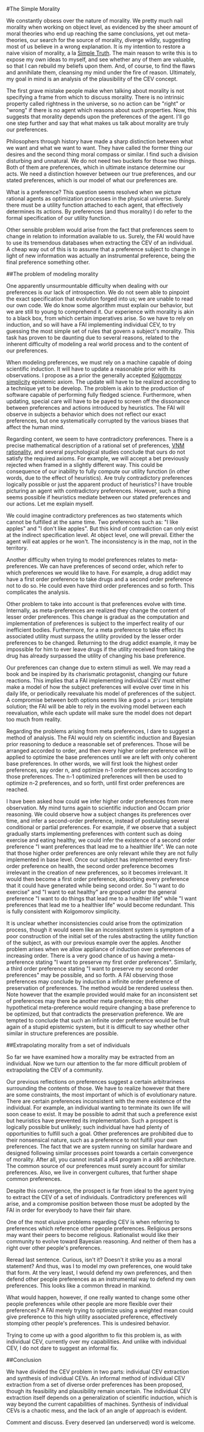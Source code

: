 #The Simple Morality

We constantly obsess over the nature of morality. We pretty much nail morality when working on object level, as evidenced by the sheer amount of moral theories who end up reaching the same conclusions, yet out meta-theories, our search for the source of morality, diverge wildly, suggesting most of us believe in a wrong explanation. It is my intention to restore a naive vision of morality, a la [Simple Truth](http://www.yudkowsky.net/rational/the-simple-truth/). The main reason to write this is to expose my own ideas to myself, and see whether any of them are valuable, so that I can rebuild my beliefs upon them. And, of course, to find the flaws and annihilate them, cleansing my mind under the fire of reason. Ultimately, my goal in mind is an analysis of the plausibility of the CEV concept.

The first grave mistake people make when talking about morality is not specifying a frame from which to discuss morality. There is no intrinsic property called rightness in the universe, so no action can be "right" or "wrong" if there is no agent which reasons about such properties. Now, this suggests that morality depends upon the preferences of the agent. I'll go one step further and say that what makes us talk about morality are truly our preferences.

Philosophers through history have made a sharp distinction between what we want and what we want to want. They have called the former thing our desires and the second thing moral compass or similar. I find such a division disturbing and unnatural. We do not need two buckets for those two things. Both of them are preferences, which in ultimate instance determine our acts. We need a distinction however between our true preferences, and our stated preferences, which is our model of what our preferences are.

What is a preference? This question seems resolved when we picture rational agents as optimization processes in the physical universe. Surely there must be a utility function attached to each agent, that effectively determines its actions. By preferences (and thus morality) I do refer to the formal specification of our utility function.

Other sensible problem would arise from the fact that preferences seem to change in relation to information available to us. Surely, the FAI would have to use its tremendous databases when extracting the CEV of an individual. A cheap way out of this is to assume that a preference subject to change in light of new information was actually an instrumental preference, being the final preference something other.

##The problem of modeling morality

One apparently unsurmountable difficulty when dealing with our preferences is our lack of introspection. We do not seem able to pinpoint the exact specification that evolution forged into us; we are unable to read our own code. We do know some algorithm must explain our behavior, but we are still to young to comprehend it. Our experience with morality is akin to a black box, from which certain imperatives arise. So we have to rely on induction, and so will have a FAI implementing individual CEV, to try guessing the most simple set of rules that govern a subject's morality. This task has proven to be daunting due to several reasons, related to the inherent difficulty of modeling a real world process and to the content of our preferences.

When modeling preferences, we must rely on a machine capable of doing scientific induction. It will have to update a reasonable prior with its observations. I propose as a prior the generally accepted [Kolgomorov simplicity](https://en.wikipedia.org/wiki/Minimum_description_length) epistemic axiom. The update will have to be realized according to a technique yet to be develop. The problem is akin to the production of software capable of performing fully fledged science. Furthermore, when updating, special care will have to be payed to screen off the dissonance between preferences and actions introduced by heuristics. The FAI will observe in subjects a behavior which does not reflect our exact preferences, but one systematically corrupted by the various biases that affect the human mind.

Regarding content, we seem to have contradictory preferences. There is a precise mathematical description of a rational set of preferences, [VNM rationality](https://en.wikipedia.org/wiki/Von_Neumann%E2%80%93Morgenstern_utility_theorem), and several psychological studies conclude that ours do not satisfy the required axioms. For example, we will accept a bet previously rejected when framed in a slightly different way. This could be consequence of our inability to fully compute our utility function (in other words, due to the effect of heuristics). Are truly contradictory preferences logically possible or just the apparent product of heuristics? I have trouble picturing an agent with contradictory preferences. However, such a thing seems possible if heuristics mediate between our stated preferences and our actions. Let me explain myself.

We could imagine contradictory preferences as two statements which cannot be fulfilled at the same time. Two preferences such as: "I like apples" and "I don't like apples". But this kind of contradiction can only exist at the indirect specification level. At object level, one will prevail. Either the agent will eat apples or he won't. The inconsistency is in the map, not in the territory.

Another difficulty when trying to model preferences relates to meta-preferences. We can have preferences of second order, which refer to which preferences we would like to have. For example, a drug addict may have a first order preference to take drugs and a second order preference not to do so. He could even have third order preferences and so forth. This complicates the analysis.

Other problem to take into account is that preferences evolve with time. Internally, as meta-preferences are realized they change the content of lesser order preferences. This change is gradual as the computation and implementation of preferences is subject to the imperfect reality of our inefficient bodies. Furthermore, for a meta preference to take effect its associated utility must surpass the utility provided by the lesser order preferences to be changed. Returning to the drug addict example, it may be impossible for him to ever leave drugs if the utility received from taking the drug has already surpassed the utility of changing his base preference.

Our preferences can change due to extern stimuli as well. We may read a book and be inspired by its charismatic protagonist, changing our future reactions. This implies that a FAI implementing individual CEV must either make a model of how the subject preferences will evolve over time in his daily life, or periodically reevaluate his model of preferences of the subject. A compromise between both options seems like a good `a priori` template solution; the FAI will be able to rely in the evolving model between each reevaluation, while each update will make sure the model does not depart too much from reality.

Regarding the problems arising from meta preferences, I dare to suggest a method of analysis. The FAI would rely on scientific induction and Bayesian prior reasoning to deduce a reasonable set of preferences. Those will be arranged accorded to order, and then every higher order preference will be applied to optimize the base preferences until we are left with only coherent base preferences. In other words, we will first look the highest order preferences, say order n, and optimize n-1 order preferences according to those preferences. The n-1 optimized preferences will then be used to optimize n-2 preferences, and so forth, until first order preferences are reached.

I have been asked how could we infer higher order preferences from mere observation. My mind turns again to scientific induction and Occam prior reasoning. We could observe how a subject changes its preferences over time, and infer a second-order preference, instead of postulating several conditional or partial preferences. For example, if we observe that a subject gradually starts implementing preferences with content such as doing exercise and eating healthy, we could infer the existence of a second order preference "I want preferences that lead me to a healthier life". We can note that those higher order preferences are only relevant while they are not fully implemented in base level. Once our subject has implemented every first-order preference on health, the second order preference becomes irrelevant in the creation of new preferences, so it becomes irrelevant. It would then become a first order preference, absorbing every preference that it could have generated while being second order. So "I want to do exercise" and "I want to eat healthy" are grouped under the general preference "I want to do things that lead me to a healthier life" while "I want preferences that lead me to a healthier life" would become redundant. This is fully consistent with Kolgomorov simplicity.

It is unclear whether inconsistencies could arise from the optimization process, though it would seem like an inconsistent system is symptom of a poor construction of the initial set of the rules abstracting the utility function of the subject, as with our previous example over the apples. Another problem arises when we allow appliance of induction over preferences of increasing order. There is a very good chance of us having a meta-preference stating "I want to preserve my first order preferences". Similarly, a third order preference stating "I want to preserve my second order preferences" may be possible, and so forth. A FAI observing those preferences may conclude by induction a infinite order preference of preservation of preferences. The method would be rendered useless then. Note however that the example provided would make for an inconsistent set of preferences may there be another meta preference; this other hypothetical meta-preference would require changing a base preference to be optimized, but that contradicts the preservation preference. We are tempted to conclude that such an infinite order preference would be fruit again of a stupid epistemic system, but it is difficult to say whether other similar in structure preferences are possible.

##Extrapolating morality from a set of individuals

So far we have examined how a morality may be extracted from an individual. Now we turn our attention to the far more difficult problem of extrapolating the CEV of a community.

Our previous reflections on preferences suggest a certain arbitrariness surrounding the contents of those. We have to realize however that there are some constraints, the most important of which is of evolutionary nature. There are certain preferences inconsistent with the mere existence of the individual. For example, an individual wanting to terminate its own life will soon cease to exist. It may be possible to admit that such a preference exist but heuristics have prevented its implementation. Such a prospect is logically possible but unlikely; such individual have had plenty of opportunities to fulfill such a goal. Other preferences are prohibited due to their nonsensical nature, such as a preference to not fulfill your own preferences. The fact that we are system running on similar hardware and designed following similar processes point towards a certain convergence of morality. After all, you cannot install a x64 program in a x86 architecture. The common source of our preferences must surely account for similar preferences. Also, we live in convergent cultures, that further shape common preferences.

Despite this convergence, the prospect is far from ideal to the agent trying to extract the CEV of a set of individuals. Contradictory preferences will arise, and a compromise position between those must be adopted by the FAI in order for everybody to have their fair share.

One of the most elusive problems regarding CEV is when referring to preferences which reference other people preferences. Religious persons may want their peers to become religious. Rationalist would like their community to evolve toward Bayesian reasoning. And neither of them has a right over other people's preferences.

Reread last sentence. Curious, isn't it? Doesn't it strike you as a moral statement? And thus, was I to model my own preferences, one would take that form. At the very least, I would defend my own preferences, and then defend other people preferences as an instrumental way to defend my own preferences. This looks like a common thread in mankind.

What would happen, however, if one really wanted to change some other people preferences while other people are more flexible over their preferences? A FAI merely trying to optimize using a weighted mean could give preference to this high utility associated preference, effectively stomping other people's preferences. This is undesired behavior.

Trying to come up with a good algorithm to fix this problem is, as with individual CEV, currently over my capabilities. And unlike with individual CEV, I do not dare to suggest an informal fix.

##Conclusion

We have divided the CEV problem in two parts: individual CEV extraction and synthesis of individual CEVs. An informal method of individual CEV extraction from a set of diverse order preferences has been proposed, though its feasibility and plausibility remain uncertain. The individual CEV extraction itself depends on a generalization of scientific induction, which is way beyond the current capabilities of machines. Synthesis of individual CEVs is a chaotic mess, and the lack of an angle of approach is evident.

Comment and discuss. Every deserved (an underserved) word is welcome.
